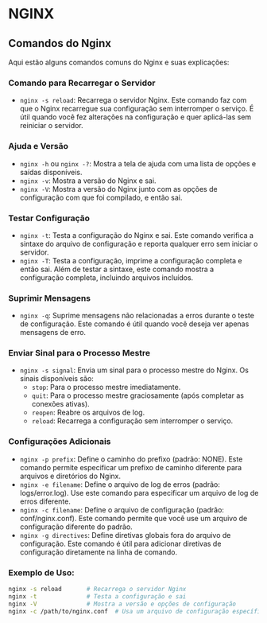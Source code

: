 # NGINX

## Comandos do Nginx

Aqui estão alguns comandos comuns do Nginx e suas explicações:

### Comando para Recarregar o Servidor

- `nginx -s reload`: Recarrega o servidor Nginx. Este comando faz com que o Nginx recarregue sua configuração sem interromper o serviço. É útil quando você fez alterações na configuração e quer aplicá-las sem reiniciar o servidor.

### Ajuda e Versão

- `nginx -h` ou `nginx -?`: Mostra a tela de ajuda com uma lista de opções e saídas disponíveis.
- `nginx -v`: Mostra a versão do Nginx e sai.
- `nginx -V`: Mostra a versão do Nginx junto com as opções de configuração com que foi compilado, e então sai.

### Testar Configuração

- `nginx -t`: Testa a configuração do Nginx e sai. Este comando verifica a sintaxe do arquivo de configuração e reporta qualquer erro sem iniciar o servidor.
- `nginx -T`: Testa a configuração, imprime a configuração completa e então sai. Além de testar a sintaxe, este comando mostra a configuração completa, incluindo arquivos incluídos.

### Suprimir Mensagens

- `nginx -q`: Suprime mensagens não relacionadas a erros durante o teste de configuração. Este comando é útil quando você deseja ver apenas mensagens de erro.

### Enviar Sinal para o Processo Mestre

- `nginx -s signal`: Envia um sinal para o processo mestre do Nginx. Os sinais disponíveis são:
  - `stop`: Para o processo mestre imediatamente.
  - `quit`: Para o processo mestre graciosamente (após completar as conexões ativas).
  - `reopen`: Reabre os arquivos de log.
  - `reload`: Recarrega a configuração sem interromper o serviço.

### Configurações Adicionais

- `nginx -p prefix`: Define o caminho do prefixo (padrão: NONE). Este comando permite especificar um prefixo de caminho diferente para arquivos e diretórios do Nginx.
- `nginx -e filename`: Define o arquivo de log de erros (padrão: logs/error.log). Use este comando para especificar um arquivo de log de erros diferente.
- `nginx -c filename`: Define o arquivo de configuração (padrão: conf/nginx.conf). Este comando permite que você use um arquivo de configuração diferente do padrão.
- `nginx -g directives`: Define diretivas globais fora do arquivo de configuração. Este comando é útil para adicionar diretivas de configuração diretamente na linha de comando.

### Exemplo de Uso:

```sh
nginx -s reload       # Recarrega o servidor Nginx
nginx -t              # Testa a configuração e sai
nginx -V              # Mostra a versão e opções de configuração
nginx -c /path/to/nginx.conf  # Usa um arquivo de configuração específico
```
